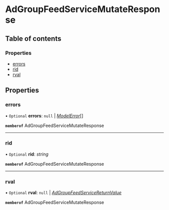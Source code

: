 # AdGroupFeedServiceMutateResponse


## Table of contents

### Properties

- [errors](adgroupfeedservicemutateresponse.md#errors)
- [rid](adgroupfeedservicemutateresponse.md#rid)
- [rval](adgroupfeedservicemutateresponse.md#rval)

## Properties

### errors

• `Optional` **errors**: ``null`` \| [*ModelError*](modelerror.md)[]

**`memberof`** AdGroupFeedServiceMutateResponse

___

### rid

• `Optional` **rid**: *string*

**`memberof`** AdGroupFeedServiceMutateResponse

___

### rval

• `Optional` **rval**: ``null`` \| [*AdGroupFeedServiceReturnValue*](adgroupfeedservicereturnvalue.md)

**`memberof`** AdGroupFeedServiceMutateResponse
